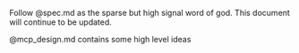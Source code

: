 

Follow @spec.md as the sparse but high signal word of god. This document will continue to be updated.


@mcp_design.md contains some high level ideas